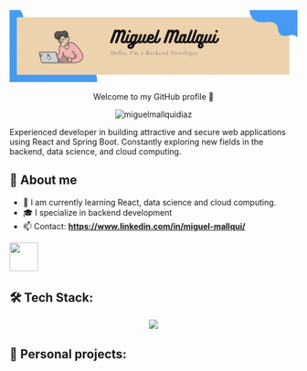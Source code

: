 <a href="#">![Logo](https://github.com/miguelmallquidiaz/miguelmallquidiaz/blob/main/banner%20GitHub.gif)
</a>
<p align="center">Welcome to my GitHub profile 👋</p>

<p align="center">
  <a><img src="https://komarev.com/ghpvc/?username=miguelmallquidiaz&label=Profile%20views&color=0e75b6&style=flat" alt="miguelmallquidiaz"></a>
</p>

Experienced developer in building attractive and secure web applications using React and Spring Boot. Constantly exploring new fields in the backend, data science, and cloud computing.

## 📖 About me
* 🌱 I am currently learning React, data science and cloud computing.
* 🎓 I specialize in backend development
* 📫 Contact: **https://www.linkedin.com/in/miguel-mallqui/**

<div align="left">
  <a href="https://www.linkedin.com/in/miguel-mallqui/" target="_blank">
    <img src="https://skillicons.dev/icons?i=linkedin" style="width: 50px; height: 50px;" />
  </a>
</div>

## 🛠️ Tech Stack:
<!--tech stack icons-->
<p align="center">
  <!--href="https://skillicons.dev"-->
  <a href="#">
    <img src="https://skillicons.dev/icons?i=git,html,js,bootstrap,mysql,postman,react,spring" />
  </a>
</p>

## 🔗 Personal projects:

